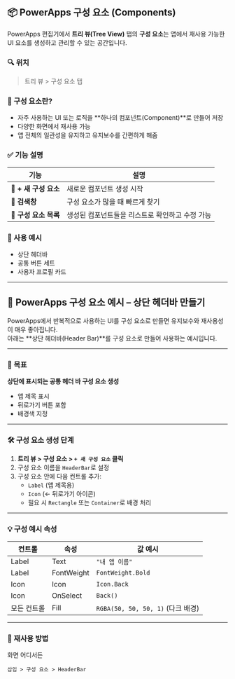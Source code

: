 ## 📦 PowerApps 구성 요소 (Components)

PowerApps 편집기에서 **트리 뷰(Tree View)** 탭의 **구성 요소**는 앱에서 재사용 가능한 UI 요소를 생성하고 관리할 수 있는 공간입니다.

### 🔍 위치
> 트리 뷰 > 구성 요소 탭

### 🧩 구성 요소란?

- 자주 사용하는 UI 또는 로직을 **하나의 컴포넌트(Component)**로 만들어 저장
- 다양한 화면에서 재사용 가능
- 앱 전체의 일관성을 유지하고 유지보수를 간편하게 해줌

### ✅ 기능 설명

| 기능              | 설명 |
|-------------------|------|
| 🔹 **+ 새 구성 요소** | 새로운 컴포넌트 생성 시작 |
| 🔹 **검색창**         | 구성 요소가 많을 때 빠르게 찾기 |
| 🔹 **구성 요소 목록** | 생성된 컴포넌트들을 리스트로 확인하고 수정 가능 |

### 📌 사용 예시

- 상단 헤더바
- 공통 버튼 세트
- 사용자 프로필 카드

---


## 📘 PowerApps 구성 요소 예시 – 상단 헤더바 만들기

PowerApps에서 반복적으로 사용하는 UI를 구성 요소로 만들면 유지보수와 재사용성이 매우 좋아집니다.  
아래는 **상단 헤더바(Header Bar)**를 구성 요소로 만들어 사용하는 예시입니다.

---

### 📌 목표
**상단에 표시되는 공통 헤더 바 구성 요소 생성**
- 앱 제목 표시
- 뒤로가기 버튼 포함
- 배경색 지정

---

### 🛠 구성 요소 생성 단계

1. **트리 뷰 > 구성 요소 > `+ 새 구성 요소` 클릭**
2. 구성 요소 이름을 `HeaderBar`로 설정
3. 구성 요소 안에 다음 컨트롤 추가:
   - `Label` (앱 제목용)
   - `Icon` (← 뒤로가기 아이콘)
   - 필요 시 `Rectangle` 또는 `Container`로 배경 처리

---

### 💡 구성 예시 속성

| 컨트롤 | 속성             | 값 예시 |
|--------|------------------|---------|
| Label  | Text             | `"내 앱 이름"` |
| Label  | FontWeight       | `FontWeight.Bold` |
| Icon   | Icon             | `Icon.Back` |
| Icon   | OnSelect         | `Back()` |
| 모든 컨트롤 | Fill           | `RGBA(50, 50, 50, 1)` (다크 배경) |

---

### 🔄 재사용 방법
화면 어디서든  
```plaintext
삽입 > 구성 요소 > HeaderBar
